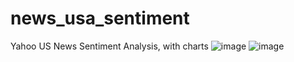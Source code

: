 # news_usa_sentiment
Yahoo US News Sentiment Analysis, with charts
![image](https://github.com/mrjrty/news_usa_sentiment/assets/86315175/c7793dd7-5ae0-4b4f-bb99-ce37e979439c)
![image](https://github.com/mrjrty/news_usa_sentiment/assets/86315175/229bd28d-df6e-4954-814c-5502375ee00c)

